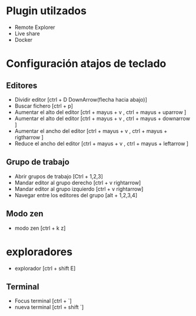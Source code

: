 # Plugin utilzados

* Remote Explorer
* Live share
* Docker

# Configuración atajos de teclado

## Editores


* Dividir editor  [ctrl + D DownArrow(flecha hacia abajo)]
* Buscar fichero [ctrl + p]
* Aumentar el alto del editor [ctrl + mayus + v , ctrl + mayus + uparrow ]
* Aumentar el alto del editor [ctrl + mayus + v , ctrl + mayus + downarrow ]
* Aumentar el ancho del editor [ctrl + mayus + v , ctrl + mayus + rigtharrow ]
* Reduce el ancho del editor [ctrl + mayus + v , ctrl + mayus + leftarrow ]

## Grupo de trabajo

* Abrir grupos de trabajo [Ctrl + 1,2,3]
* Mandar editor al grupo derecho [ctrl + v rightarrow]
* Mandar editor al grupo izquierdo [ctrl + v rightarrow]
* Navegar entre los editores del grupo [alt + 1,2,3,4]

## Modo zen

* modo zen [ctrl + k z]

# exploradores

* explorador [ctrl + shift E]

## Terminal

* Focus terminal [ctrl + `]
* nueva terminal [ctrl + shift `]